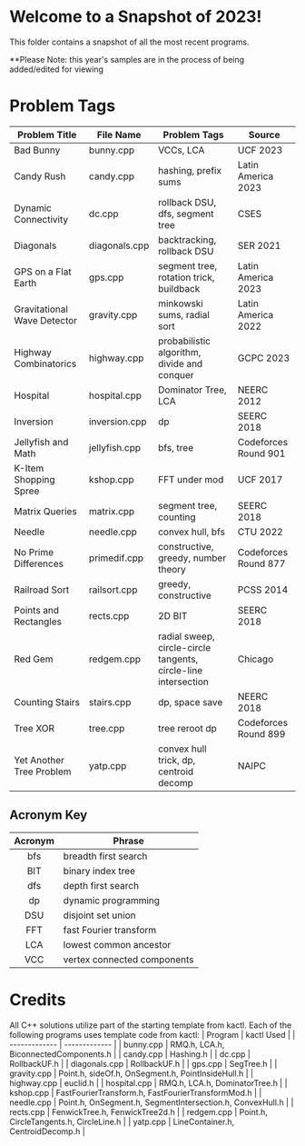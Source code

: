 # Welcome to a Snapshot of 2023!

This folder contains a snapshot of all the most recent programs.

**Please Note: this year's samples are in the process of being added/edited for viewing


# Problem Tags

| Problem Title | File Name | Problem Tags | Source |
| ------------- | --------- | ------------ | ------------ |
| Bad Bunny | bunny.cpp | VCCs, LCA | UCF 2023 |
| Candy Rush | candy.cpp | hashing, prefix sums | Latin America 2023 |
| Dynamic Connectivity | dc.cpp | rollback DSU, dfs, segment tree | CSES |
| Diagonals | diagonals.cpp | backtracking, rollback DSU | SER 2021 |
| GPS on a Flat Earth | gps.cpp | segment tree, rotation trick, buildback | Latin America 2023 |
| Gravitational Wave Detector | gravity.cpp | minkowski sums, radial sort | Latin America 2022 |
| Highway Combinatorics | highway.cpp | probabilistic algorithm, divide and conquer | GCPC 2023 |
| Hospital | hospital.cpp | Dominator Tree, LCA | NEERC 2012 |
| Inversion | inversion.cpp | dp | SEERC 2018 |
| Jellyfish and Math | jellyfish.cpp | bfs, tree | Codeforces Round 901 |
| K-Item Shopping Spree | kshop.cpp | FFT under mod | UCF 2017 | 
| Matrix Queries | matrix.cpp | segment tree, counting | SEERC 2018 |
| Needle | needle.cpp | convex hull, bfs | CTU 2022 |
| No Prime Differences | primedif.cpp | constructive, greedy, number theory | Codeforces Round 877 |
| Railroad Sort | railsort.cpp | greedy, constructive | PCSS 2014 |
| Points and Rectangles | rects.cpp | 2D BIT | SEERC 2018 |
| Red Gem | redgem.cpp | radial sweep, circle-circle tangents, circle-line intersection | Chicago |
| Counting Stairs | stairs.cpp | dp, space save | NEERC 2018 | 
| Tree XOR | tree.cpp | tree reroot dp | Codeforces Round 899 |
| Yet Another Tree Problem | yatp.cpp | convex hull trick, dp, centroid decomp | NAIPC |

## Acronym Key

| Acronym | Phrase |
| :-----: | ------ |
| bfs | breadth first search |
| BIT | binary index tree |
| dfs | depth first search |
| dp | dynamic programming |
| DSU | disjoint set union |
| FFT | fast Fourier transform |
| LCA | lowest common ancestor |
| VCC | vertex connected components |

# Credits

All C++ solutions utilize part of the starting template from kactl. 
Each of the following programs uses template code from kactl:
| Program | kactl Used |
| ------------- | ------------- |
| bunny.cpp | RMQ.h, LCA.h, BiconnectedComponents.h |
| candy.cpp | Hashing.h |
| dc.cpp | RollbackUF.h |
| diagonals.cpp | RollbackUF.h |
| gps.cpp | SegTree.h |
| gravity.cpp | Point.h, sideOf.h, OnSegment.h, PointInsideHull.h |
| highway.cpp | euclid.h |
| hospital.cpp | RMQ.h, LCA.h, DominatorTree.h |
| kshop.cpp | FastFourierTransform.h, FastFourierTransformMod.h |
| needle.cpp | Point.h, OnSegment.h, SegmentIntersection.h, ConvexHull.h |
| rects.cpp | FenwickTree.h, FenwickTree2d.h |
| redgem.cpp | Point.h, CircleTangents.h, CircleLine.h |
| yatp.cpp | LineContainer.h, CentroidDecomp.h |